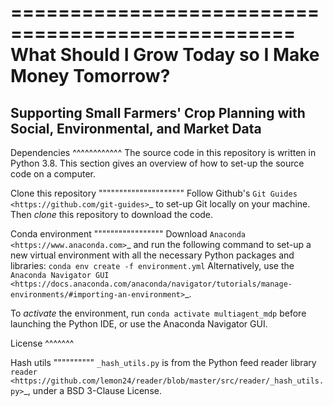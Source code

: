 ==================================================
What Should I Grow Today so I Make Money Tomorrow?
==================================================
Supporting Small Farmers' Crop Planning with Social, Environmental, and Market Data
-----------------------------------------------------------------------------------

Dependencies
^^^^^^^^^^^^
The source code in this repository is written in Python 3.8. This section gives an overview of how to set-up the source code on a computer.

Clone this repository
"""""""""""""""""""""
Follow Github's `Git Guides <https://github.com/git-guides>`_ to set-up Git locally on your machine. Then *clone* this repository to download the code.

Conda environment
"""""""""""""""""
Download `Anaconda <https://www.anaconda.com>`_ and run the following command to set-up a new virtual environment with all the necessary Python packages and libraries: 
``conda env create -f environment.yml``
Alternatively, use the `Anaconda Navigator GUI <https://docs.anaconda.com/anaconda/navigator/tutorials/manage-environments/#importing-an-environment>`_.

To *activate* the environment, run ``conda activate multiagent_mdp`` before launching the Python IDE, or use the Anaconda Navigator GUI.

License
^^^^^^^

Hash utils
""""""""""
``_hash_utils.py`` is from the Python feed reader library `reader <https://github.com/lemon24/reader/blob/master/src/reader/_hash_utils.py>`_, under a BSD 3-Clause License.
